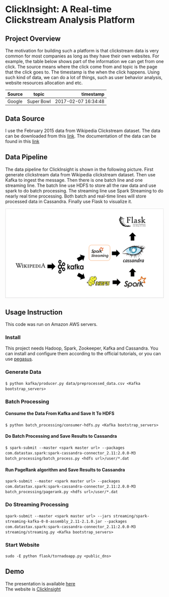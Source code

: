 # ClickInsight: A Real-time Clickstream Analysis Platform

## Project Overview
The motivation for building such a platform is that clickstream data is very common for most companies as long as they have their own websites. For example, the table below shows part of the information we can get from one click. The source means where the click come from and topic is the page that the click goes to. The timestamp is the when the click happens. Using such kind of data, we can do a lot of things, such as user behavior analysis, website resources allocation and etc.

| Source        | topic         | timestamp           |
| ------------- |:-------------:| -------------------:|
| Google        | Super Bowl    | 2017-02-07 16:34:48 |

## Data Source
I use the February 2015 data from Wikipedia Clickstream dataset. The data can be downloaded from this [link](https://figshare.com/articles/Wikipedia_Clickstream/1305770). The documentation of the data can be found in this [link](https://ewulczyn.github.io/Wikipedia_Clickstream_Getting_Started/)

## Data Pipeline
The data pipeline for ClickInsight is shown in the following picture. First generate clickstream data from Wikipedia clickstream dataset. Then use Kafka to ingest the message. Then there is one batch line and one streaming line. The batch line use HDFS to store all the raw data and use spark to do batch processing. The streaming line use Spark Streaming to do nearly real time processing. Both batch and real-time lines will store processed data in Cassandra. Finally use Flask to visualize it.

![pipeline](/image/pipeline.png?raw=true "pipeline")

## Usage Instruction
This code was run on Amazon AWS servers.
### Install
This project needs Hadoop, Spark, Zookeeper, Kafka and Cassandra. You can install and configure them according to the official tutorials, or you can use [pegasus](https://github.com/InsightDataScience/pegasus).
### Generate Data
`$ python kafka/producer.py data/preprocessed_data.csv <Kafka bootstrap_servers>`
### Batch Processing
#### Consume the Data From Kafka and Save It To HDFS
`$ python batch_processing/consumer-hdfs.py <Kafka bootstrap_servers>`
#### Do Batch Processing and Save Results to Cassandra
`$ spark-submit --master <spark master url> --packages com.datastax.spark:spark-cassandra-connector_2.11:2.0.0-M3 batch_processing/batch_process.py <hdfs url>/user/*.dat`
#### Run PageRank algorithm and Save Results to Cassandra
`spark-submit --master <spark master url> --packages com.datastax.spark:spark-cassandra-connector_2.11:2.0.0-M3 batch_processing/pagerank.py <hdfs url>/user/*.dat`
### Do Streaming Processing
`spark-submit --master <spark master url> --jars streaming/spark-streaming-kafka-0-8-assembly_2.11-2.1.0.jar --packages com.datastax.spark:spark-cassandra-connector_2.11:2.0.0-M3 streaming/streaming.py <Kafka bootstrap_servers>`
### Start Website
`sudo -E python flask/tornadoapp.py <public_dns>`

## Demo
The presentation is available [here](https://www.slideshare.net/secret/AjeymuP1BGHTYP)
<br>
The website is [ClickInsight](http://www.clickinsight.us)
